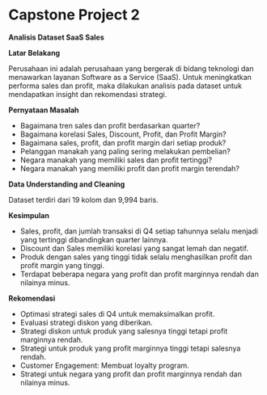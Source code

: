 # Capstone Project 2

**Analisis Dataset SaaS Sales**

**Latar Belakang**

Perusahaan ini adalah perusahaan yang bergerak di bidang teknologi dan menawarkan layanan Software as a Service (SaaS). Untuk meningkatkan performa sales dan profit, maka dilakukan analisis pada dataset untuk mendapatkan insight dan rekomendasi strategi.

**Pernyataan Masalah**
- Bagaimana tren sales dan profit berdasarkan quarter?
- Bagaimana korelasi Sales, Discount, Profit, dan Profit Margin?
- Bagaimana sales, profit, dan profit margin dari setiap produk?
- Pelanggan manakah yang paling sering melakukan pembelian?
- Negara manakah yang memiliki sales dan profit tertinggi?
- Negara manakah yang memiliki profit dan profit margin terendah? 

**Data Understanding and Cleaning**

Dataset terdiri dari 19 kolom dan 9,994 baris.

**Kesimpulan**
- Sales, profit, dan jumlah transaksi di Q4 setiap tahunnya selalu menjadi yang tertinggi dibandingkan quarter lainnya.
- Discount dan Sales memiliki korelasi yang sangat lemah dan negatif.
- Produk dengan sales yang tinggi tidak selalu menghasilkan profit dan profit margin yang tinggi.
- Terdapat beberapa negara yang profit dan profit marginnya rendah dan nilainya minus.

**Rekomendasi**
- Optimasi strategi sales di Q4 untuk memaksimalkan profit.
- Evaluasi strategi diskon yang diberikan.
- Strategi diskon untuk produk yang salesnya tinggi tetapi profit marginnya rendah.
- Strategi untuk produk yang profit marginnya tinggi tetapi salesnya rendah.
- Customer Engagement: Membuat loyalty program.
- Strategi untuk negara yang profit dan profit marginnya rendah dan nilainya minus.
